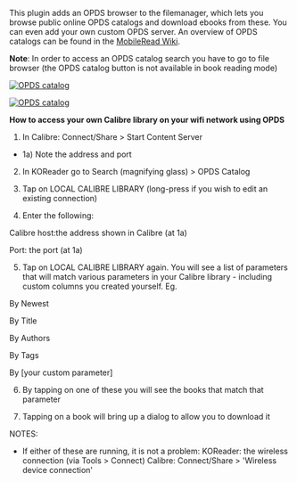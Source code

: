 This plugin adds an OPDS browser to the filemanager, which lets you browse public online OPDS catalogs and download ebooks from these. You can even add your own custom OPDS server. An overview of OPDS catalogs can be found in the [MobileRead Wiki](https://wiki.mobileread.com/wiki/OPDS).

**Note**: In order to access an OPDS catalog search you have to go to file browser (the OPDS catalog button is not available in book reading mode)

[![OPDS catalog](https://github.com/koreader/koreader/wiki/screenshots/screenshot_opds.png)](https://github.com/koreader/koreader/wiki/screenshots/screenshot_opds.png)

[![OPDS catalog](https://github.com/koreader/koreader/wiki/screenshots/screenshot_opds_server.png)](https://github.com/koreader/koreader/wiki/screenshots/screenshot_opds_server.png)



**How to access your own Calibre library on your wifi network using OPDS**
<BR>

1. In Calibre:
Connect/Share > Start Content Server

- 1a) Note the address and port


2. In KOReader go to Search (magnifying glass) > OPDS Catalog



3. Tap on LOCAL CALIBRE LIBRARY (long-press if you wish to edit an existing connection)



4. Enter the following:

Calibre host:the address shown in Calibre (at 1a)

Port: the port (at 1a)



5. Tap on LOCAL CALIBRE LIBRARY again. You will see a list of parameters that will match various parameters in your Calibre library - including custom columns you created yourself. 
Eg.

By Newest

By Title

By Authors

By Tags

By [your custom parameter]


6. By tapping on one of these you will see the books that match that parameter

7. Tapping on a book will bring up a dialog to allow you to download it

NOTES:
* If either of these are running, it is not a problem:
KOReader: the wireless connection (via Tools > Connect)
Calibre: Connect/Share > 'Wireless device connection'